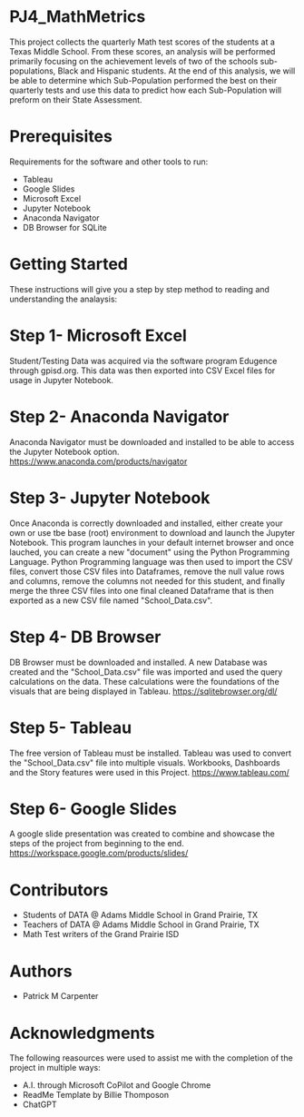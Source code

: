 # PJ4_MathMetrics

This project collects the quarterly Math test scores of the students at a Texas Middle School. 
From these scores, an analysis will be performed primarily focusing on the achievement levels of two of the schools sub-populations, Black and Hispanic students. 
At the end of this analysis, we will be able to determine which Sub-Population performed the best on their quarterly tests and use this data to predict how each Sub-Population will preform on their State Assessment. 

# Prerequisites 
Requirements for the software and other tools to run:

- Tableau
- Google Slides
- Microsoft Excel
- Jupyter Notebook
- Anaconda Navigator 
- DB Browser for SQLite
  

# Getting Started
These instructions will give you a step by step method to reading and understanding the analaysis:

# Step 1- Microsoft Excel 
Student/Testing Data was acquired via the software program Edugence through gpisd.org. 
This data was then exported into CSV Excel files for usage in Jupyter Notebook.  

# Step 2- Anaconda Navigator  
Anaconda Navigator must be downloaded and installed to be able to access the Jupyter Notebook option. 
https://www.anaconda.com/products/navigator

# Step 3- Jupyter Notebook
Once Anaconda is correctly downloaded and installed, either create your own or use tbe base (root) environment to download and launch the Jupyter Notebook. 
This program launches in your default internet browser and once lauched, you can create a new "document" using the Python Programming Language. 
Python Programming language was then used to import the CSV files, convert those CSV files into Dataframes, remove the null value rows and columns, remove the columns not needed for this student, and finally merge the three CSV files into one final cleaned Dataframe that is then exported as a new CSV file named "School_Data.csv". 

# Step 4- DB Browser
DB Browser must be downloaded and installed. 
A new Database was created and the "School_Data.csv" file was imported and used the query calculations on the data. 
These calculations were the foundations of the visuals that are being displayed in Tableau. 
https://sqlitebrowser.org/dl/

# Step 5- Tableau
The free version of Tableau must be installed. 
Tableau was used to convert the "School_Data.csv" file into multiple visuals. 
Workbooks, Dashboards and the Story features were used in this Project. 
https://www.tableau.com/

# Step 6- Google Slides
A google slide presentation was created to combine and showcase the steps of the project from beginning to the end. 
https://workspace.google.com/products/slides/


# Contributors
- Students of DATA @ Adams Middle School in Grand Prairie, TX
- Teachers of DATA @ Adams Middle School in Grand Prairie, TX
- Math Test writers of the Grand Prairie ISD

# Authors
- Patrick M Carpenter

# Acknowledgments
The following reasources were used to assist me with the completion of the project in multiple ways: 

- A.I. through Microsoft CoPilot and Google Chrome
- ReadMe Template by Billie Thomposon
- ChatGPT

